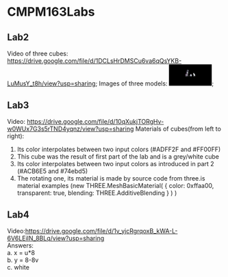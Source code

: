 # CMPM163Labs
## Lab2
Video of three cubes: https://drive.google.com/file/d/1DCLsHrDMSCu6va6qQsYKB-LuMusY_t8h/view?usp=sharing;
Images of three models:
<img src="Images/lab2part2sc.png" width="100">;

## Lab3
Video: https://drive.google.com/file/d/10qXukjTORgHv-w0WUx7G3s5rTND4yqnz/view?usp=sharing
Materials of cubes(from left to right): 
1. Its color interpolates between two input colors (#ADFF2F and #FF00FF)
2. This cube was the result of first part of the lab and is a grey/white cube
3. Its color interpolates between two input colors as introduced in part 2 (#ACB6E5 and #74ebd5)
4. The rotating one, its material is made by source code from three.is material examples (new THREE.MeshBasicMaterial( { color: 0xffaa00, transparent: true, blending: THREE.AdditiveBlending } ) )

## Lab4
Video:https://drive.google.com/file/d/1v_yjcRgrqoxB_kWA-L-6V6LEiIN_8BLq/view?usp=sharing    
Answers:    
  a. x = u*8  
  b. y = 8-8v   
  c. white
